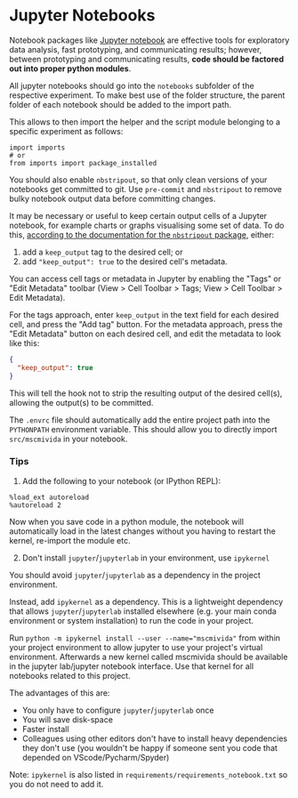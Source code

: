 # Jupyter Notebooks

Notebook packages like [Jupyter notebook](http://jupyter.org/) are effective tools for exploratory data analysis,
fast prototyping, and communicating results; however, between prototyping and communicating results, **code should be
factored out into proper python modules**.

All jupyter notebooks should go into the `notebooks` subfolder of the respective experiment.
To make best use of the folder structure, the parent folder of each notebook should be added to the import path.

This allows to then import the helper and the script module belonging to a specific experiment as follows:

```
import imports
# or
from imports import package_installed
```

You should also enable `nbstripout`, so that only clean versions of your notebooks get committed to git.
Use `pre-commit` and `nbstripout` to remove bulky notebook output data before committing changes.

It may be necessary or useful to keep certain output cells of a Jupyter notebook, for example charts or graphs visualising
some set of data. To do this, [according to the documentation for the `nbstripout` package][nbstripout], either:

1. add a `keep_output` tag to the desired cell; or
1. add `"keep_output": true` to the desired cell's metadata.

You can access cell tags or metadata in Jupyter by enabling the "Tags" or
"Edit Metadata" toolbar (View > Cell Toolbar > Tags; View > Cell Toolbar >
Edit Metadata).

For the tags approach, enter `keep_output` in the text field for each desired cell, and
press the "Add tag" button. For the metadata approach, press the "Edit Metadata" button
on each desired cell, and edit the metadata to look like this:

```json
{
  "keep_output": true
}
```

This will tell the hook not to strip the resulting output of the desired cell(s), allowing the output(s) to be committed.

The `.envrc` file should automatically add the entire project path into the `PYTHONPATH` environment variable.
This should allow you to directly import `src/mscmivida` in your notebook.

### Tips

1. Add the following to your notebook (or IPython REPL):

```
%load_ext autoreload
%autoreload 2
```

Now when you save code in a python module, the notebook will automatically load in the latest changes without you having to
restart the kernel, re-import the module etc.

2. Don't install `jupyter`/`jupyterlab` in your environment, use `ipykernel`

You should avoid `jupyter`/`jupyterlab` as a dependency in the project environment.

Instead, add `ipykernel` as a dependency. This is a lightweight dependency that allows `jupyter`/`jupyterlab` installed elsewhere
(e.g. your main conda environment or system installation) to run the code in your project.

Run `python -m ipykernel install --user --name="mscmivida"` from within your project environment to allow jupyter
to use your project's virtual environment. Afterwards a new kernel called mscmivida should be available in the
jupyter lab/jupyter notebook interface. Use that kernel for all notebooks related to this project.

The advantages of this are:

- You only have to configure `jupyter`/`jupyterlab` once
- You will save disk-space
- Faster install
- Colleagues using other editors don't have to install heavy dependencies they don't use (you wouldn't be happy if someone sent you
  code that depended on VScode/Pycharm/Spyder)

Note: `ipykernel` is also listed in `requirements/requirements_notebook.txt` so you do not need to add it.

[nbstripout]: https://github.com/kynan/nbstripout
